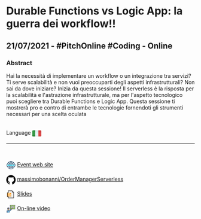 # Durable Functions vs Logic App: la guerra dei workflow!!
## 21/07/2021 - #PitchOnline #Coding - Online
### Abstract
Hai la necessità di implementare un workflow o un integrazione tra servizi?
Ti serve scalabilità e non vuoi preoccuparti degli aspetti infrastrutturali?
Non sai da dove iniziare?
Inizia da questa sessione! Il serverless è la risposta per la scalabilità e l'astrazione infrastrutturale, ma per l'aspetto tecnologico puoi scegliere tra Durable Functions e Logic App. Questa sessione ti mostrerà pro e contro di entrambe le tecnologie fornendoti gli strumenti necessari per una scelta oculata

<br/>
Language <img width="25" src="https://raw.githubusercontent.com/massimobonanni/massimobonanni/master/images/flagitaly.svg" style="vertical-align:middle">

<br/>

---

<br/>
<p>
<img width="25" src="https://raw.githubusercontent.com/massimobonanni/massimobonanni/master/images/eventwebsite.svg" style="vertical-align:middle"> 
<a href="https://www.eventbrite.it/e/biglietti-pitchonline-durable-functions-vs-logic-app-la-guerra-dei-workflow-162394405037">Event web site</a>
</p>

<p>
<img width="25" src="https://raw.githubusercontent.com/massimobonanni/massimobonanni/master/images/github.svg" style="vertical-align:middle"> 
<a href="https://github.com/massimobonanni/OrderManagerServerless" target="_blank">massimobonanni/OrderManagerServerless</a>
</p>

<p>
<img width="25" src="https://raw.githubusercontent.com/massimobonanni/massimobonanni/master/images/slides.svg" style="vertical-align:middle"> 
<a href="">Slides</a>
</p>

<p>
<img width="25" src="https://raw.githubusercontent.com/massimobonanni/massimobonanni/master/images/video.svg" style="vertical-align:middle"> 
<a href="https://www.youtube.com/watch?v=9YuBP0sW24E" target="_blank">On-line video</a>
</p> 

